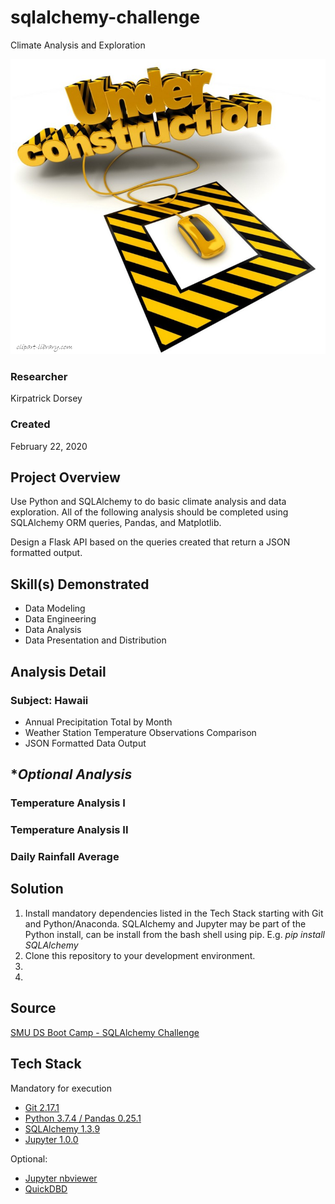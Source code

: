 # sqlalchemy-challenge
Climate Analysis and Exploration

![under_construction](images/under-construction.png)

### Researcher
Kirpatrick Dorsey

### Created
February 22, 2020

## Project Overview
Use Python and SQLAlchemy to do basic climate analysis and data exploration. All of the following analysis should be completed using SQLAlchemy ORM queries, Pandas, and Matplotlib.

Design a Flask API based on the queries created that return a JSON formatted output.

## Skill(s) Demonstrated
- Data Modeling
- Data Engineering
- Data Analysis
- Data Presentation and Distribution

## Analysis Detail
### Subject:  Hawaii
* Annual Precipitation Total by Month
* Weather Station Temperature Observations Comparison
* JSON Formatted Data Output

## **Optional Analysis*

### Temperature Analysis I

### Temperature Analysis II

### Daily Rainfall Average

## Solution
1. Install mandatory dependencies listed in the Tech Stack starting with Git and Python/Anaconda.  SQLAlchemy and Jupyter may be part of the Python install, can be install from the bash shell using pip. E.g. *pip install SQLAlchemy*
2. Clone this repository to your development environment.
3. 
4. 

## Source
[SMU DS Boot Camp - SQLAlchemy Challenge](https://techbootcamps.smu.edu/data/)

## Tech Stack

Mandatory for execution
- [Git 2.17.1](https://git-scm.com/downloads)
- [Python 3.7.4 / Pandas 0.25.1](https://www.anaconda.com/distribution/)
- [SQLAlchemy 1.3.9](https://docs.sqlalchemy.org/en/13/intro.html#installation)
- [Jupyter 1.0.0](https://jupyter.org/)

Optional:
- [Jupyter nbviewer](https://nbviewer.jupyter.org/)
- [QuickDBD](https://app.quickdatabasediagrams.com/#/)
